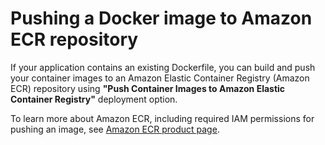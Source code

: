 # Pushing a Docker image to Amazon ECR repository

If your application contains an existing Dockerfile, you can build and push your container images to an Amazon Elastic Container Registry (Amazon ECR) repository using **"Push Container Images to Amazon Elastic Container Registry"** deployment option.

To learn more about Amazon ECR, including required IAM permissions for pushing an image, see [Amazon ECR product page](https://docs.aws.amazon.com/AmazonECR/latest/userguide/image-push.html).

